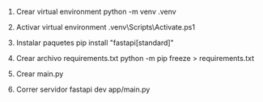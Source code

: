 1. Crear virtual environment python -m venv .venv

2. Activar virtual environment .venv\Scripts\Activate.ps1

3. Instalar paquetes pip install "fastapi[standard]" 

4. Crear archivo requirements.txt python -m pip freeze > requirements.txt

5. Crear main.py

6. Correr servidor fastapi dev app/main.py
